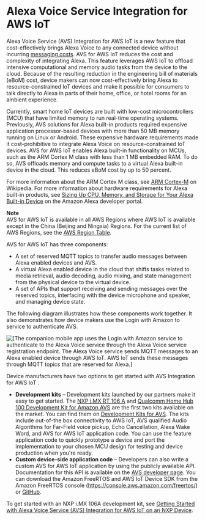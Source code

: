 # Alexa Voice Service Integration for AWS IoT<a name="avs-integration-aws-iot"></a>

Alexa Voice Service \(AVS\) Integration for AWS IoT is a new feature that cost\-effectively brings Alexa Voice to any connected device without incurring [messaging costs](https://aws.amazon.com/iot-core/pricing/)\. AVS for AWS IoT reduces the cost and complexity of integrating Alexa\. This feature leverages AWS IoT to offload intensive computational and memory audio tasks from the device to the cloud\. Because of the resulting reduction in the engineering bill of materials \(eBoM\) cost, device makers can now cost\-effectively bring Alexa to resource\-constrained IoT devices and make it possible for consumers to talk directly to Alexa in parts of their home, office, or hotel rooms for an ambient experience\. 

Currently, smart home IoT devices are built with low\-cost microcontrollers \(MCU\) that have limited memory to run real\-time operating systems\. Previously, AVS solutions for Alexa built\-in products required expensive application processor\-based devices with more than 50 MB memory running on Linux or Android\. These expensive hardware requirements made it cost\-prohibitive to integrate Alexa Voice on resource\-constrained IoT devices\. AVS for AWS IoT enables Alexa built\-in functionality on MCUs, such as the ARM Cortex M class with less than 1 MB embedded RAM\. To do so, AVS offloads memory and compute tasks to a virtual Alexa built\-in device in the cloud\. This reduces eBoM cost by up to 50 percent\.

For more information about the ARM Cortex M class, see [ARM Cortex\-M](https://en.wikipedia.org/wiki/ARM_Cortex-M) on Wikipedia\. For more information about hardware requirements for Alexa built\-in products, see [Sizing Up CPU, Memory, and Storage for Your Alexa Built\-in Device](https://developer.amazon.com/en-US/blogs/alexa/device-makers/2018/09/cpu-memory-and-storage-for-alexa-built-in-dev) on the Amazon Alexa developer portal\.

**Note**  
AVS for AWS IoT is available in all AWS Regions where AWS IoT is available except in the China \(Beijing and Ningxia\) Regions\. For the current list of AWS Regions, see the [AWS Region Table](https://aws.amazon.com/about-aws/global-infrastructure/regional-product-services/)\.

AVS for AWS IoT has three components:
+ A set of reserved MQTT topics to transfer audio messages between Alexa enabled devices and AVS\.
+ A virtual Alexa enabled device in the cloud that shifts tasks related to media retrieval, audio decoding, audio mixing, and state management from the physical device to the virtual device\.
+ A set of APIs that support receiving and sending messages over the reserved topics, interfacing with the device microphone and speaker, and managing device state\.

The following diagram illustrates how these components work together\. It also demonstrates how device makers use the Login with Amazon to service to authenticate AVS\.

![\[The companion mobile app uses the Login with Amazon service to authenticate to the Alexa Voice service through the Alexa Voice service registration endpoint. The Alexa Voice service sends MQTT messages to an Alexa enabled device through AWS IoT. AWS IoT sends these messages through MQTT topics that are reserved for Alexa.\]](http://docs.aws.amazon.com/iot/latest/developerguide/images/iot-alexavoice-overview.png)

Device manufacturers have two options to get started with AVS Integration for AWS IoT \. 
+ **Development kits** – Development kits launched by our partners make it easy to get started\. The [NXP i\.MX RT 106 A](https://www.nxp.com/design/designs/mcu-based-solution-for-br-alexa-voice-service:MCU-VOICE-CONTROL-AVS) and [Qualcomm Home Hub 100 Development Kit for Amazon AVS](https://www.qualcomm.com/products/qualcomm-home-hub-100-dev-kit-amazon-avs) are the first two kits available on the market\. You can find them on [Development Kits for AVS](https://developer.amazon.com/en-US/alexa/alexa-voice-service/dev-kits)\. The kits include out\-of\-the box connectivity to AWS IoT, AVS qualified Audio Algorithms for Far\-Field voice pickup, Echo Cancellation, Alexa Wake Word, and AVS for AWS IoT application code\. You can use the feature application code to quickly prototype a device and port the implementation to your chosen MCU design for testing and device production when you're ready\.
+ **Custom device\-side application code** – Developers can also write a custom AVS for AWS IoT application by using the publicly available API\. Documentation for this API is available on the [AVS developer page](https://developer.amazon.com/docs/alexa-voice-service/avs-for-aws-iot-overview.html)\. You can download the Amazon FreeRTOS and AWS IoT Device SDK from the Amazon FreeRTOS console \([https://console\.aws\.amazon\.com/freertos/](https://console.aws.amazon.com/freertos/)\) or [GitHub](https://github.com/aws/amazon-freertos)\.

To get started with an NXP i\.MX 106A development kit, see [Getting Started with Alexa Voice Service \(AVS\) Integration for AWS IoT on an NXP Device](avs-integration-aws-iot-gs-nxp.html)\.